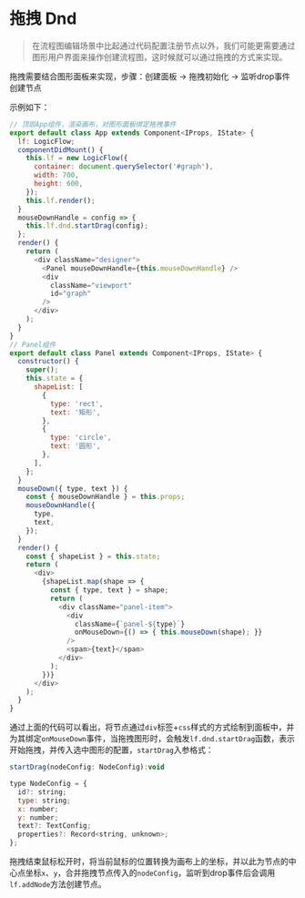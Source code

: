 # 拖拽 Dnd

> 在流程图编辑场景中比起通过代码配置注册节点以外，我们可能更需要通过图形用户界面来操作创建流程图，这时候就可以通过拖拽的方式来实现。

拖拽需要结合图形面板来实现，步骤：创建面板 → 拖拽初始化 → 监听drop事件创建节点

示例如下：

```js
// 顶层App组件，渲染画布，对图形面板绑定拖拽事件
export default class App extends Component<IProps, IState> {
  lf: LogicFlow;
  componentDidMount() {
    this.lf = new LogicFlow({
      container: document.querySelector('#graph'),
      width: 700,
      height: 600,
    });
    this.lf.render();
  }
  mouseDownHandle = config => {
    this.lf.dnd.startDrag(config);
  };
  render() {
    return (
      <div className="designer">
        <Panel mouseDownHandle={this.mouseDownHandle} />
        <div
          className="viewport"
          id="graph"
        />
      </div>
    );
  }
}
// Panel组件
export default class Panel extends Component<IProps, IState> {
  constructor() {
    super();
    this.state = {
      shapeList: [
        {
          type: 'rect',
          text: '矩形',
        },
        {
          type: 'circle',
          text: '圆形',
        },
      ],
    };
  }
  mouseDown({ type, text }) {
    const { mouseDownHandle } = this.props;
    mouseDownHandle({
      type,
      text,
    });
  }
  render() {
    const { shapeList } = this.state;
    return (
      <div>
        {shapeList.map(shape => {
          const { type, text } = shape;
          return (
            <div className="panel-item">
              <div
                className={`panel-${type}`}
                onMouseDown={() => { this.mouseDown(shape); }}
              />
              <span>{text}</span>
            </div>
          );
        })}
      </div>
    );
  }
}

```

<example :height="350" ></example>

通过上面的代码可以看出，将节点通过`div`标签+`css`样式的方式绘制到面板中，并为其绑定`onMouseDown`事件，当拖拽图形时，会触发`lf.dnd.startDrag`函数，表示开始拖拽，并传入选中图形的配置，`startDrag`入参格式：

```js
startDrag(nodeConfig: NodeConfig):void

type NodeConfig = {
  id?: string;
  type: string;
  x: number;
  y: number;
  text?: TextConfig;
  properties?: Record<string, unknown>;
};
```

拖拽结束鼠标松开时，将当前鼠标的位置转换为画布上的坐标，并以此为节点的中心点坐标`x`、`y`，合并拖拽节点传入的`nodeConfig`，监听到drop事件后会调用`lf.addNode`方法创建节点。
